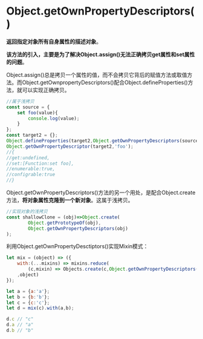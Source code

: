 # Object.getOwnPropertyDescriptors\(\)

**返回指定对象所有自身属性的描述对象**。

**该方法的引入，主要是为了解决Object.assign\(\)无法正确拷贝get属性和set属性的问题**。

Object.assign\(\)总是拷贝一个属性的值，而不会拷贝它背后的赋值方法或取值方法。而Object.getOwnpropertyDescriptors\(\)配合Object.defineProperties\(\)方法，就可以实现正确拷贝。

```javascript
//属于浅拷贝
const source = {
    set foo(value){
        console.log(value);
    }
};
const target2 = {};
Object.defineProperties(target2,Object.getOwnPropertyDescriptors(source));
Object.getOwnPropertyDescriptor(target2,'foo');
//{
//get:undefined,
//set:[Function:set foo],
//enumerable:true,
//configrable:true
//}
```

Object.getOwnPropertyDescriptors\(\)方法的另一个用处，是配合Object.create方法，**将对象属性克隆到一个新对象**。这属于浅拷贝。

```javascript
//实现对象的浅拷贝
const shallowClone = (obj)=>Object.create(
        Object.getPrototypeOf(obj),
        Object.getOwnPropertyDescriptors(obj)
);
```

利用Object.getOwnPropertyDesctiptors\(\)实现Mixin模式：

```javascript
let mix = (object) => ({
    with:(...mixins) => mixins.reduce(
        (c,mixin) => Objects.create(c,Object.getOwnPropertyDescriptors(mixin))
    ,object)
});

let a = {a:'a'};
let b = {b:'b'};
let c = {c:'c'};
let d = mix(c).with(a,b);

d.c // "c"
d.a // "a"
d.b // "b"
```

